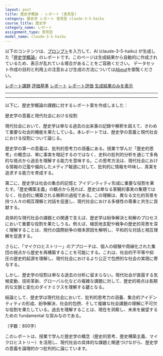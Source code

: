 ```yaml
---
layout: post
title: 歴史学概論 - レポート (意見型)
category: 歴史学 レポート 意見型 claude-3-5-haiku
course_title: 歴史学
category_name: レポート
assignment_type: 意見型
model_name: claude-3-5-haiku
---
```


以下のコンテンツは、[プロンプト](https://github.com/takedatoshiyuki/synthetic_assignments/tree/main/generated/歴史学/claude-3-5-haiku/prompt_レポート-意見型.md)を入力して、AI (claude-3-5-haiku) が生成した「[歴史学概論](/contents/歴史学/)」のレポートです。このページは生成結果から自動的に作成されているため、表示が乱れている場合があることをご容赦ください。
データセット作成の目的と利用上の注意および生成の方法については[About](/About)を御覧ください。

[レポート課題](../レポート課題-意見型)
[評価基準](../評価基準-意見型)
[レポート](../レポート-意見型)
[レポート評価](../レポート評価-意見型)
[生成結果のみを表示](https://github.com/takedatoshiyuki/synthetic_assignments/tree/main/generated/歴史学/claude-3-5-haiku/レポート-意見型.md)
  

***
***
  
以下に、歴史学概論の課題に対するレポート案を作成しました：

歴史学の意義と現代社会における役割

現代社会において、歴史学は単なる過去の出来事の記録や解釈を超えて、きわめて重要な社会的機能を果たしている。本レポートでは、歴史学の意義と現代社会における役割について論じる。

歴史学の第一の意義は、批判的思考力の涵養にある。授業で学んだ「歴史的思考」の概念は、単に事実を暗記するのではなく、史料の批判的分析を通じて多角的な視点から過去を理解する能力を意味する。この思考方法は、現代社会における情報の氾濫や偏向したメディア報道に対して、批判的に情報を吟味し、真実を追求する能力を育成する。

第二に、歴史学は社会の集合的記憶と アイデンティティ形成に重要な役割を果たす。「歴史構築主義」の観点から見れば、歴史は単なる客観的事実の集積ではなく、社会的に構築される解釈の過程である。この理解は、異なる文化的背景を持つ人々の相互理解と対話を促進し、現代社会における多様性の尊重と共生に貢献する。

具体的な現代社会の課題との関連で言えば、歴史学は紛争解決と和解のプロセスにおいて重要な役割を果たしうる。例えば、植民地支配や戦争の歴史的背景を深く理解することは、現代の国際紛争の根本原因を解明し、平和的な対話と相互理解を促進する。

さらに、「マイクロヒストリー」のアプローチは、個人の経験や周縁化された集団の視点から歴史を再構築することを可能にする。これは、社会的不平等や抑圧の歴史的起源を理解し、現代社会におけるより公正で包摂的な社会の実現に寄与する。

しかし、歴史学の役割は単なる過去の分析に留まらない。現代社会が直面する気候変動、技術革新、グローバル化などの複雑な課題に対して、歴史的視点は長期的な文脈と変化のダイナミクスを理解する鍵となる。

結論として、歴史学は現代社会において、批判的思考力の涵養、集合的アイデンティティの形成、紛争解決、社会的包摂、そして複雑な社会課題の理解に不可欠な役割を果たしている。過去を理解することは、現在を洞察し、未来を展望するための fundamental な営みなのである。

（字数：800字）

このレポートは、授業で学んだ歴史学の概念（歴史的思考、歴史構築主義、マイクロヒストリー）を活用し、現代社会の具体的な課題と関連づけながら、歴史学の意義を論理的かつ批判的に論じています。
